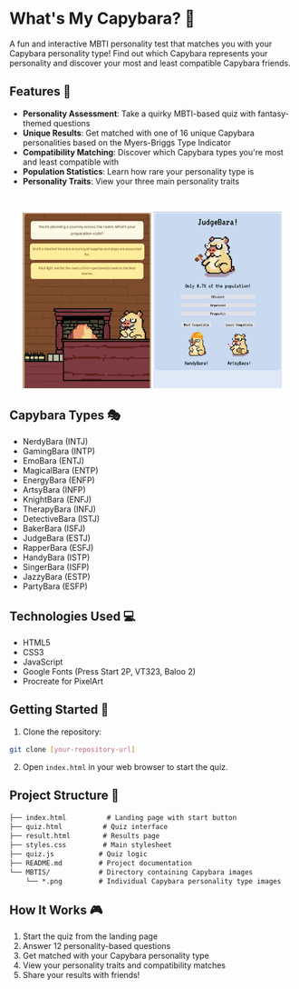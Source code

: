 # What's My Capybara? 🦫

A fun and interactive MBTI personality test that matches you with your Capybara personality type! Find out which Capybara represents your personality and discover your most and least compatible Capybara friends.

## Features 🌟

- **Personality Assessment**: Take a quirky MBTI-based quiz with fantasy-themed questions
- **Unique Results**: Get matched with one of 16 unique Capybara personalities based on the Myers-Briggs Type Indicator
- **Compatibility Matching**: Discover which Capybara types you're most and least compatible with
- **Population Statistics**: Learn how rare your personality type is
- **Personality Traits**: View your three main personality traits

<br>


<p align="center">
  <img src="images/image1.png" width="45%" />
  <img src="images/image3.png" width="45%" /> 
</p>

## Capybara Types 🎭

- NerdyBara (INTJ)
- GamingBara (INTP)
- EmoBara (ENTJ)
- MagicalBara (ENTP)
- EnergyBara (ENFP)
- ArtsyBara (INFP)
- KnightBara (ENFJ)
- TherapyBara (INFJ)
- DetectiveBara (ISTJ)
- BakerBara (ISFJ)
- JudgeBara (ESTJ)
- RapperBara (ESFJ)
- HandyBara (ISTP)
- SingerBara (ISFP)
- JazzyBara (ESTP)
- PartyBara (ESFP)

## Technologies Used 💻

- HTML5
- CSS3
- JavaScript
- Google Fonts (Press Start 2P, VT323, Baloo 2)
- Procreate for PixelArt

## Getting Started 🚀

1. Clone the repository:
```bash
git clone [your-repository-url]
```

2. Open `index.html` in your web browser to start the quiz.

## Project Structure 📁

```
├── index.html          # Landing page with start button
├── quiz.html          # Quiz interface
├── result.html        # Results page
├── styles.css         # Main stylesheet
├── quiz.js           # Quiz logic
├── README.md         # Project documentation
└── MBTIS/            # Directory containing Capybara images
    └── *.png         # Individual Capybara personality type images
```

## How It Works 🎮

1. Start the quiz from the landing page
2. Answer 12 personality-based questions
3. Get matched with your Capybara personality type
4. View your personality traits and compatibility matches
5. Share your results with friends!
